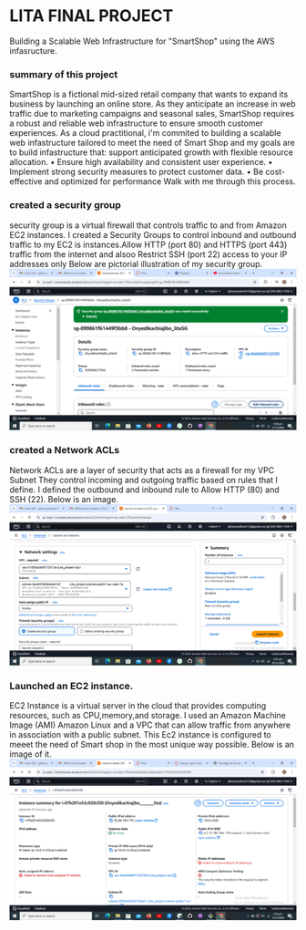 # LITA FINAL PROJECT
 Building a Scalable Web Infrastructure for "SmartShop" using the AWS infasructure.
### summary of this project
SmartShop is a fictional mid-sized retail company that wants to expand its
business by launching an online store. As they anticipate an increase in web traffic due to
marketing campaigns and seasonal sales, SmartShop requires a robust and reliable web
infrastructure to ensure smooth customer experiences.
As a cloud practitional, i'm commited to building a scalable web infastructure tailored to meet the need of Smart Shop and my goals are to build infastructure that:
  support anticipated growth with flexible resource allocation.
• Ensure high availability and consistent user experience.
• Implement strong security measures to protect customer data.
• Be cost-effective and optimized for performance
Walk with me through this process.
### created a security group
security group is a virtual firewall that controls traffic to and from Amazon EC2 instances. 
I created a Security Groups to control inbound and outbound traffic to my EC2 is instances.Allow HTTP (port 80) and HTTPS (port 443) traffic from the internet and alsoo Restrict SSH (port 22) access to your IP addresses only
Below are pictorial illustration of my  security group.
![security group](/Security-group.png)
### created a Network ACLs
Network ACLs are a layer of security that acts as a firewall for my VPC Subnet
They control incoming and outgoing traffic based on rules that I define.
I defined the outbound and inbound rule to  Allow HTTP (80) and SSH (22).
Below is an image.
![Network ACLs](/Network-Config.png)
### Launched an EC2 instance.
 EC2 Instance is a virtual server in the cloud that provides computing resources, such as CPU,memory,and storage.
 I used an Amazon Machine Image (AMI)  Amazon Linux and a VPC that can allow traffic from anywhere in association with a public subnet.
 This Ec2 instance is configured to meeet the need of Smart shop in the most unique way possible.
 Below is an image of it.
 ![EC2 Instance](/EC2-Instance.png)
 